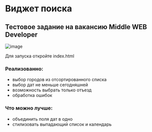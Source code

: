 # Виджет поиска

## Тестовое задание на вакансию Middle WEB Developer

![image](https://github.com/we1tkindzy/test-task-DPG/assets/58230964/f100925b-318b-4367-ba5d-c46f2fbed1e6)

Для запуска откройте index.html

### Реализованно:
- выбор городов из отсортированного списка
- выбор дат не меньше сегодняшней
- возможность выбрать только отъезд
- обработка ошибок

### Что можно лучше:
- объединить поля дат в одно
- стилизовать выпадающий список и календарь
